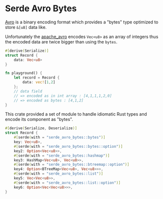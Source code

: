 # Serde Avro Bytes

[Avro](https://avro.apache.org/docs/1.11.1/specification/) is a binary encoding format which provides a "bytes" type optimized
to store `&[u8]` data like.

Unfortunately the [apache_avro](https://docs.rs/apache-avro/latest/apache_avro/) encodes `Vec<u8>` as an array of integers
thus the encoded data are twice bigger than using the `bytes`.

```rust
#[derive(Serialize)]
struct Record {
    data: Vec<u8>
}

fn playground() {
    let record = Record {
        data: vec![1,2]
    };
    // data field
    // => encoded as in int array : [4,1,1,1,2,0]
    // => encoded as bytes : [4,1,2]
}   
```

This crate provided a set of module to handle idiomatic Rust types and
encode its component as "bytes".

```rust
#[derive(Serialize, Deserialize)]
struct Record {
    #[serde(with = "serde_avro_bytes::bytes")]
    key: Vec<u8>,
    #[serde(with = "serde_avro_bytes::bytes::option")]
    key2: Option<Vec<u8>>,
    #[serde(with = "serde_avro_bytes::hashmap")]
    key3: HashMap<Vec<u8>, Vec<u8>>,
    #[serde(with = "serde_avro_bytes::btreemap::option")]
    key4: Option<BTreeMap<Vec<u8>, Vec<u8>>>,
    #[serde(with = "serde_avro_bytes::list")]
    key5: Vec<Vec<u8>>,
    #[serde(with = "serde_avro_bytes::list::option")]
    key6: Option<Vec<Vec<u8>>>,
}
```

